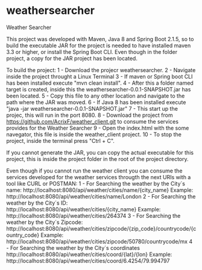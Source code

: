 # weathersearcher
Weather Searcher

This project was developed with Maven, Java 8 and Spring Boot 2.1.5, so to build the executable JAR for the project is needed to have 
installed maven 3.3 or higher, or install the Spring Boot CLI. Even though in the folder project, a copy for the JAR project has been located.

To build the project:
  1 - Download the projecr weathersearcher.
  2 - Navigate inside the project throught a Linux Terminal
  3 - If maven or Spring boot CLI  has been installed execute "mvn clean install".
  4 - After this a folder named target is created, inside this the weathersearcher-0.0.1-SNAPSHOT.jar has been located.
  5 - Copy this file to any other location and navigate to the path where the JAR was moved.
  6 - If Java 8 has been installed execute "java -jar weathersearcher-0.0.1-SNAPSHOT.jar"
  7 - This start up the projec, this will run in the port 8080.
  8 - Download the project  from https://github.com/AcrixF/weather_client.git to consume the services provides for the Weather Searcher
  9 - Open the index.html  with the some navegator, this file is inside the weather_client project. 
  10 - To stop the project, inside the terminal press "Ctrl + C".
  
If you cannot generate the JAR, you can copy the actual executable for this project, this is inside the project folder in the root of the project directory. 
  
Even though if you cannot run the weather client you can consume the services developed for the weather services througth 
the next URIs with a tool like CURL or POSTMAN:
  1 - For Searching the weather by the City´s name:
    http://localhost:8080/api/weather/cities/name/{city_name}
    Example: http://localhost:8080/api/weather/cities/name/London
  2 - For Searching the weather by the City´s  ID:
    http://localhost:8080/api/weather/cities/{city_name}
    Example: http://localhost:8080/api/weather/cities/264374
  3 - For Searching the weather by the City´s Zipcode:
    http://localhost:8080/api/weather/cities/zipcode/{zip_code}/countrycode/{country_code}
    Example: http://localhost:8080/api/weather/cities/zipcode/50780/countrycode/mx
  4 - For Searching the weather by the City´s coordinates 
    http://localhost:8080/api/weather/cities/coord/{lat}/{lon}
    Example: http://localhost:8080/api/weather/cities/coord/6.4254/79.994797
  
 
